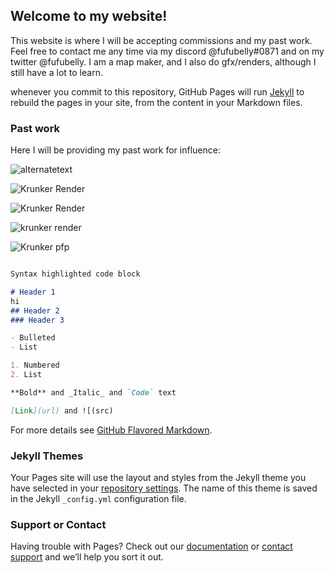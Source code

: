 ## Welcome to my website!


This website is where I will be accepting commissions and my past work. Feel free to contact me any time via my discord @fufubelly#0871 and on my twitter @fufubelly.
I am a map maker, and I also do gfx/renders, although I still have a lot to learn. 

whenever you commit to this repository, GitHub Pages will run [Jekyll](https://jekyllrb.com/) to rebuild the pages in your site, from the content in your Markdown files.

### Past work
Here I will be providing my past work for influence:

<img src="https://media.discordapp.net/attachments/694626415596798043/756215378681659432/ADkmABEiABEiABEiABEiABNZMgKF6awbOx5EACZAACZAACZAACZAACWweAQqnzXtnHDEJkAAJkAAJkAAJkAAJkMCaCVA4rRk4H0c.png?width=943&height=414" alt="alternatetext">

<img 
src="https://cdn.discordapp.com/attachments/694626415596798043/756281654762274886/Screenshot_2020-09-17_at_5.32.17_PM.png" alt="Krunker Render">  

<img 
src="https://cdn.discordapp.com/attachments/694626415596798043/756273849930219740/unknown.png" alt="Krunker Render">

<img
src="https://cdn.discordapp.com/attachments/694626415596798043/756279204848336976/unknown.png" alt="krunker render">


<img 
src="https://cdn.discordapp.com/attachments/694626415596798043/756270010195902494/Fufubellys_Krunker_Logo.JPG" alt="Krunker pfp">




```markdown

Syntax highlighted code block

# Header 1 
hi
## Header 2
### Header 3

- Bulleted
- List

1. Numbered
2. List

**Bold** and _Italic_ and `Code` text

[Link](url) and ![(src)
```

For more details see [GitHub Flavored Markdown](https://guides.github.com/features/mastering-markdown/).

### Jekyll Themes

Your Pages site will use the layout and styles from the Jekyll theme you have selected in your [repository settings](https://github.com/PrimiDev/fufubelly.github.io/settings). The name of this theme is saved in the Jekyll `_config.yml` configuration file.

### Support or Contact

Having trouble with Pages? Check out our [documentation](https://docs.github.com/categories/github-pages-basics/) or [contact support](https://github.com/contact) and we’ll help you sort it out.
